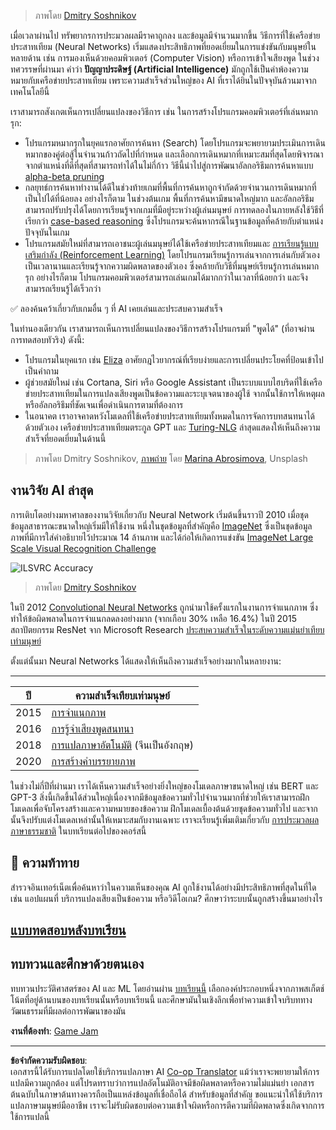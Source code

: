 <!--
CO_OP_TRANSLATOR_METADATA:
{
  "original_hash": "5d1cbc67a9690adb5b33adf297794087",
  "translation_date": "2025-08-29T09:06:20+00:00",
  "source_file": "lessons/1-Intro/README.md",
  "language_code": "th"
}
-->
> ภาพโดย [Dmitry Soshnikov](http://soshnikov.com)

เมื่อเวลาผ่านไป ทรัพยากรการประมวลผลมีราคาถูกลง และข้อมูลมีจำนวนมากขึ้น วิธีการที่ใช้เครือข่ายประสาทเทียม (Neural Networks) เริ่มแสดงประสิทธิภาพที่ยอดเยี่ยมในการแข่งขันกับมนุษย์ในหลายด้าน เช่น การมองเห็นด้วยคอมพิวเตอร์ (Computer Vision) หรือการเข้าใจเสียงพูด ในช่วงทศวรรษที่ผ่านมา คำว่า **ปัญญาประดิษฐ์ (Artificial Intelligence)** มักถูกใช้เป็นคำพ้องความหมายกับเครือข่ายประสาทเทียม เพราะความสำเร็จส่วนใหญ่ของ AI ที่เราได้ยินในปัจจุบันล้วนมาจากเทคโนโลยีนี้

เราสามารถสังเกตเห็นการเปลี่ยนแปลงของวิธีการ เช่น ในการสร้างโปรแกรมคอมพิวเตอร์ที่เล่นหมากรุก:

* โปรแกรมหมากรุกในยุคแรกอาศัยการค้นหา (Search) โดยโปรแกรมจะพยายามประเมินการเดินหมากของคู่ต่อสู้ในจำนวนก้าวถัดไปที่กำหนด และเลือกการเดินหมากที่เหมาะสมที่สุดโดยพิจารณาจากตำแหน่งที่ดีที่สุดที่สามารถทำได้ในไม่กี่ก้าว วิธีนี้นำไปสู่การพัฒนาอัลกอริธึมการค้นหาแบบ [alpha-beta pruning](https://en.wikipedia.org/wiki/Alpha%E2%80%93beta_pruning)
* กลยุทธ์การค้นหาทำงานได้ดีในช่วงท้ายเกมที่พื้นที่การค้นหาถูกจำกัดด้วยจำนวนการเดินหมากที่เป็นไปได้ที่น้อยลง อย่างไรก็ตาม ในช่วงต้นเกม พื้นที่การค้นหามีขนาดใหญ่มาก และอัลกอริธึมสามารถปรับปรุงได้โดยการเรียนรู้จากเกมที่มีอยู่ระหว่างผู้เล่นมนุษย์ การทดลองในภายหลังใช้วิธีที่เรียกว่า [case-based reasoning](https://en.wikipedia.org/wiki/Case-based_reasoning) ซึ่งโปรแกรมจะค้นหากรณีในฐานข้อมูลที่คล้ายกับตำแหน่งปัจจุบันในเกม
* โปรแกรมสมัยใหม่ที่สามารถเอาชนะผู้เล่นมนุษย์ได้ใช้เครือข่ายประสาทเทียมและ [การเรียนรู้แบบเสริมกำลัง (Reinforcement Learning)](https://en.wikipedia.org/wiki/Reinforcement_learning) โดยโปรแกรมเรียนรู้การเล่นจากการเล่นกับตัวเองเป็นเวลานานและเรียนรู้จากความผิดพลาดของตัวเอง ซึ่งคล้ายกับวิธีที่มนุษย์เรียนรู้การเล่นหมากรุก อย่างไรก็ตาม โปรแกรมคอมพิวเตอร์สามารถเล่นเกมได้มากกว่าในเวลาที่น้อยกว่า และจึงสามารถเรียนรู้ได้เร็วกว่า

✅ ลองค้นคว้าเกี่ยวกับเกมอื่น ๆ ที่ AI เคยเล่นและประสบความสำเร็จ

ในทำนองเดียวกัน เราสามารถเห็นการเปลี่ยนแปลงของวิธีการสร้างโปรแกรมที่ "พูดได้" (ที่อาจผ่านการทดสอบทัวริง) ดังนี้:

* โปรแกรมในยุคแรก เช่น [Eliza](https://en.wikipedia.org/wiki/ELIZA) อาศัยกฎไวยากรณ์ที่เรียบง่ายและการเปลี่ยนประโยคที่ป้อนเข้าไปเป็นคำถาม
* ผู้ช่วยสมัยใหม่ เช่น Cortana, Siri หรือ Google Assistant เป็นระบบแบบไฮบริดที่ใช้เครือข่ายประสาทเทียมในการแปลงเสียงพูดเป็นข้อความและระบุเจตนาของผู้ใช้ จากนั้นใช้การให้เหตุผลหรืออัลกอริธึมที่ชัดเจนเพื่อดำเนินการตามที่ต้องการ
* ในอนาคต เราอาจคาดหวังโมเดลที่ใช้เครือข่ายประสาทเทียมทั้งหมดในการจัดการบทสนทนาได้ด้วยตัวเอง เครือข่ายประสาทเทียมตระกูล GPT และ [Turing-NLG](https://turing.microsoft.com/) ล่าสุดแสดงให้เห็นถึงความสำเร็จที่ยอดเยี่ยมในด้านนี้

> ภาพโดย Dmitry Soshnikov, [ภาพถ่าย](https://unsplash.com/photos/r8LmVbUKgns) โดย [Marina Abrosimova](https://unsplash.com/@abrosimova_marina_foto), Unsplash

## งานวิจัย AI ล่าสุด

การเติบโตอย่างมหาศาลของงานวิจัยเกี่ยวกับ Neural Network เริ่มต้นขึ้นราวปี 2010 เมื่อชุดข้อมูลสาธารณะขนาดใหญ่เริ่มมีให้ใช้งาน หนึ่งในชุดข้อมูลที่สำคัญคือ [ImageNet](https://en.wikipedia.org/wiki/ImageNet) ซึ่งเป็นชุดข้อมูลภาพที่มีการใส่คำอธิบายไว้ประมาณ 14 ล้านภาพ และได้ก่อให้เกิดการแข่งขัน [ImageNet Large Scale Visual Recognition Challenge](https://image-net.org/challenges/LSVRC/)

![ILSVRC Accuracy](../../../../lessons/1-Intro/images/ilsvrc.gif)

> ภาพโดย [Dmitry Soshnikov](http://soshnikov.com)

ในปี 2012 [Convolutional Neural Networks](../4-ComputerVision/07-ConvNets/README.md) ถูกนำมาใช้ครั้งแรกในงานการจำแนกภาพ ซึ่งทำให้ข้อผิดพลาดในการจำแนกลดลงอย่างมาก (จากเกือบ 30% เหลือ 16.4%) ในปี 2015 สถาปัตยกรรม ResNet จาก Microsoft Research [ประสบความสำเร็จในระดับความแม่นยำเทียบเท่ามนุษย์](https://doi.org/10.1109/ICCV.2015.123)

ตั้งแต่นั้นมา Neural Networks ได้แสดงให้เห็นถึงความสำเร็จอย่างมากในหลายงาน:

---

ปี | ความสำเร็จเทียบเท่ามนุษย์
-----|--------
2015 | [การจำแนกภาพ](https://doi.org/10.1109/ICCV.2015.123)
2016 | [การรู้จำเสียงพูดสนทนา](https://arxiv.org/abs/1610.05256)
2018 | [การแปลภาษาอัตโนมัติ](https://arxiv.org/abs/1803.05567) (จีนเป็นอังกฤษ)
2020 | [การสร้างคำบรรยายภาพ](https://arxiv.org/abs/2009.13682)

ในช่วงไม่กี่ปีที่ผ่านมา เราได้เห็นความสำเร็จอย่างยิ่งใหญ่ของโมเดลภาษาขนาดใหญ่ เช่น BERT และ GPT-3 สิ่งนี้เกิดขึ้นได้ส่วนใหญ่เนื่องจากมีข้อมูลข้อความทั่วไปจำนวนมากที่ช่วยให้เราสามารถฝึกโมเดลเพื่อจับโครงสร้างและความหมายของข้อความ ฝึกโมเดลเบื้องต้นด้วยชุดข้อความทั่วไป และจากนั้นจึงปรับแต่งโมเดลเหล่านั้นให้เหมาะสมกับงานเฉพาะ เราจะเรียนรู้เพิ่มเติมเกี่ยวกับ [การประมวลผลภาษาธรรมชาติ](../5-NLP/README.md) ในบทเรียนต่อไปของคอร์สนี้

## 🚀 ความท้าทาย

สำรวจอินเทอร์เน็ตเพื่อค้นหาว่าในความเห็นของคุณ AI ถูกใช้งานได้อย่างมีประสิทธิภาพที่สุดในที่ใด เช่น แอปแผนที่ บริการแปลงเสียงเป็นข้อความ หรือวิดีโอเกม? ศึกษาว่าระบบนั้นถูกสร้างขึ้นมาอย่างไร

## [แบบทดสอบหลังบทเรียน](https://red-field-0a6ddfd03.1.azurestaticapps.net/quiz/201)

## ทบทวนและศึกษาด้วยตนเอง

ทบทวนประวัติศาสตร์ของ AI และ ML โดยอ่านผ่าน [บทเรียนนี้](https://github.com/microsoft/ML-For-Beginners/tree/main/1-Introduction/2-history-of-ML) เลือกองค์ประกอบหนึ่งจากภาพสเก็ตช์โน้ตที่อยู่ด้านบนของบทเรียนนั้นหรือบทเรียนนี้ และศึกษามันในเชิงลึกเพื่อทำความเข้าใจบริบททางวัฒนธรรมที่มีผลต่อการพัฒนาของมัน

**งานที่ต้องทำ**: [Game Jam](assignment.md)

---

**ข้อจำกัดความรับผิดชอบ**:  
เอกสารนี้ได้รับการแปลโดยใช้บริการแปลภาษา AI [Co-op Translator](https://github.com/Azure/co-op-translator) แม้ว่าเราจะพยายามให้การแปลมีความถูกต้อง แต่โปรดทราบว่าการแปลอัตโนมัติอาจมีข้อผิดพลาดหรือความไม่แม่นยำ เอกสารต้นฉบับในภาษาต้นทางควรถือเป็นแหล่งข้อมูลที่เชื่อถือได้ สำหรับข้อมูลที่สำคัญ ขอแนะนำให้ใช้บริการแปลภาษามนุษย์มืออาชีพ เราจะไม่รับผิดชอบต่อความเข้าใจผิดหรือการตีความที่ผิดพลาดซึ่งเกิดจากการใช้การแปลนี้